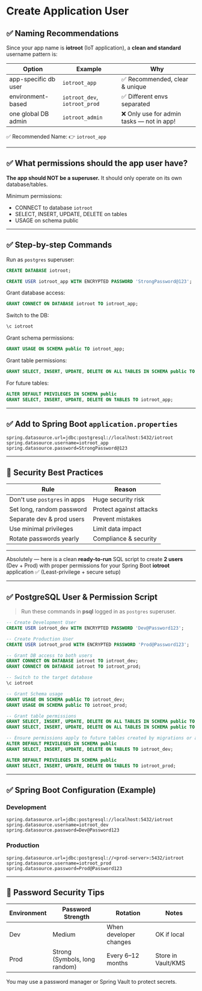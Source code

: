 # Create Application User
## ✅ Naming Recommendations

Since your app name is **iotroot** (IoT application), a **clean and standard** username pattern is:

| Option               | Example                       | Why                                      |
| -------------------- | ----------------------------- | ---------------------------------------- |
| app-specific db user | `iotroot_app`                 | ✅ Recommended, clear & unique            |
| environment-based    | `iotroot_dev`, `iotroot_prod` | ✅ Different envs separated               |
| one global DB admin  | `iotroot_admin`               | ❌ Only use for admin tasks — not in app! |

✅ Recommended Name:
👉 `iotroot_app`

---

## ✅ What permissions should the app user have?

**The app should NOT be a superuser.**
It should only operate on its own database/tables.

Minimum permissions:

* CONNECT to database `iotroot`
* SELECT, INSERT, UPDATE, DELETE on tables
* USAGE on schema public

---

## ✅ Step-by-step Commands

Run as `postgres` superuser:

```sql
CREATE DATABASE iotroot;
```

```sql
CREATE USER iotroot_app WITH ENCRYPTED PASSWORD 'StrongPassword@123';
```

Grant database access:

```sql
GRANT CONNECT ON DATABASE iotroot TO iotroot_app;
```

Switch to the DB:

```sql
\c iotroot
```

Grant schema permissions:

```sql
GRANT USAGE ON SCHEMA public TO iotroot_app;
```

Grant table permissions:

```sql
GRANT SELECT, INSERT, UPDATE, DELETE ON ALL TABLES IN SCHEMA public TO iotroot_app;
```

For future tables:

```sql
ALTER DEFAULT PRIVILEGES IN SCHEMA public 
GRANT SELECT, INSERT, UPDATE, DELETE ON TABLES TO iotroot_app;
```

---

## ✅ Add to Spring Boot `application.properties`

```properties
spring.datasource.url=jdbc:postgresql://localhost:5432/iotroot
spring.datasource.username=iotroot_app
spring.datasource.password=StrongPassword@123
```

---

## 🔐 Security Best Practices

| Rule                         | Reason                  |
| ---------------------------- | ----------------------- |
| Don't use `postgres` in apps | Huge security risk      |
| Set long, random password    | Protect against attacks |
| Separate dev & prod users    | Prevent mistakes        |
| Use minimal privileges       | Limit data impact       |
| Rotate passwords yearly      | Compliance & security   |

---
Absolutely — here is a clean **ready-to-run** SQL script to create **2 users** (Dev + Prod) with proper permissions for your Spring Boot **iotroot** application ✅
(Least-privilege + secure setup)

---

## ✅ PostgreSQL User & Permission Script

> Run these commands in **psql** logged in as `postgres` superuser.

```sql
-- Create Development User
CREATE USER iotroot_dev WITH ENCRYPTED PASSWORD 'Dev@Password123';

-- Create Production User
CREATE USER iotroot_prod WITH ENCRYPTED PASSWORD 'Prod@Password123';

-- Grant DB access to both users
GRANT CONNECT ON DATABASE iotroot TO iotroot_dev;
GRANT CONNECT ON DATABASE iotroot TO iotroot_prod;

-- Switch to the target database
\c iotroot

-- Grant Schema usage
GRANT USAGE ON SCHEMA public TO iotroot_dev;
GRANT USAGE ON SCHEMA public TO iotroot_prod;

-- Grant table permissions
GRANT SELECT, INSERT, UPDATE, DELETE ON ALL TABLES IN SCHEMA public TO iotroot_dev;
GRANT SELECT, INSERT, UPDATE, DELETE ON ALL TABLES IN SCHEMA public TO iotroot_prod;

-- Ensure permissions apply to future tables created by migrations or app
ALTER DEFAULT PRIVILEGES IN SCHEMA public 
GRANT SELECT, INSERT, UPDATE, DELETE ON TABLES TO iotroot_dev;

ALTER DEFAULT PRIVILEGES IN SCHEMA public 
GRANT SELECT, INSERT, UPDATE, DELETE ON TABLES TO iotroot_prod;
```

---

## ✅ Spring Boot Configuration (Example)

### Development

```properties
spring.datasource.url=jdbc:postgresql://localhost:5432/iotroot
spring.datasource.username=iotroot_dev
spring.datasource.password=Dev@Password123
```

### Production

```properties
spring.datasource.url=jdbc:postgresql://<prod-server>:5432/iotroot
spring.datasource.username=iotroot_prod
spring.datasource.password=Prod@Password123
```

---

## 🔐 Password Security Tips

| Environment | Password Strength             | Rotation               | Notes              |
| ----------- | ----------------------------- | ---------------------- | ------------------ |
| Dev         | Medium                        | When developer changes | OK if local        |
| Prod        | Strong (Symbols, long random) | Every 6–12 months      | Store in Vault/KMS |

You may use a password manager or Spring Vault to protect secrets.

